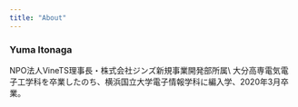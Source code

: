 ```yaml
---
title: "About"
---
```


### Yuma Itonaga
NPO法人VineTS理事長・株式会社ジンズ新規事業開発部所属\\
大分高専電気電子工学科を卒業したのち、横浜国立大学電子情報学科に編入学、2020年3月卒業。